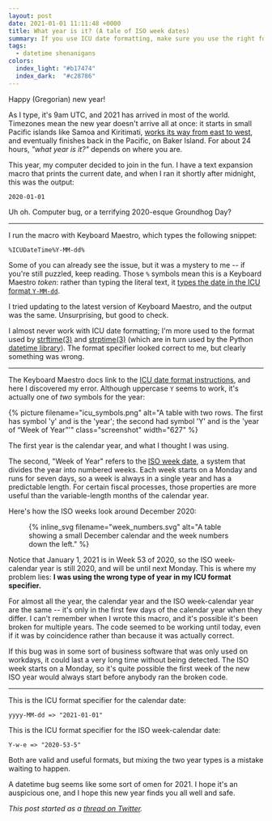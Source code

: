 ```yaml
---
layout: post
date: 2021-01-01 11:11:48 +0000
title: What year is it? (A tale of ISO week dates)
summary: If you use ICU date formatting, make sure you use the right format specifier for year.
tags:
  - datetime shenanigans
colors:
  index_light: "#b17474"
  index_dark:  "#c28786"
---
```


Happy (Gregorian) new year!

As I type, it's 9am UTC, and 2021 has arrived in most of the world.
Timezones mean the new year doesn't arrive all at once: it starts in small Pacific islands like Samoa and Kiritimati, [works its way from east to west][timezones], and eventually finishes back in the Pacific, on Baker Island.
For about 24 hours, *"what year is it?"* depends on where you are.

This year, my computer decided to join in the fun.
I have a text expansion macro that prints the current date, and when I ran it shortly after midnight, this was the output:

```
2020-01-01
```

Uh oh.
Computer bug, or a terrifying 2020-esque Groundhog Day?

[timezones]: https://www.timeanddate.com/counters/firstnewyear.html



---



I run the macro with Keyboard Maestro, which types the following snippet:

```
%ICUDateTime%Y-MM-dd%
```

Some of you can already see the issue, but it was a mystery to me -- if you're still puzzled, keep reading.
Those `%` symbols mean this is a Keyboard Maestro *token*: rather than typing the literal text, it [types the date in the ICU format `Y-MM-dd`][kmaestro].

I tried updating to the latest version of Keyboard Maestro, and the output was the same.
Unsurprising, but good to check.

I almost never work with ICU date formatting; I'm more used to the format used by [strftime(3)][strftime] and [strptime(3)][strptime] (which are in turn used by the Python [datetime library][datetime]).
The format specifier looked correct to me, but clearly something was wrong.

[kmaestro]: https://wiki.keyboardmaestro.com/token/ICUDateTime
[strftime]: https://alexwlchan.net/man/man3/strftime.html
[strptime]: https://alexwlchan.net/man/man3/strptime.html
[datetime]: https://docs.python.org/3/library/datetime.html



---



The Keyboard Maestro docs link to the [ICU date format instructions](https://unicode-org.github.io/icu/userguide/format_parse/datetime/#date-field-symbol-table), and here I discovered my error.
Although uppercase `Y` seems to work, it's actually one of *two* symbols for the year:

{%
  picture
  filename="icu_symbols.png"
  alt="A table with two rows. The first has symbol 'y' and is the 'year'; the second had symbol 'Y' and is the 'year of “Week of Year”'"
  class="screenshot"
  width="627"
%}

The first year is the calendar year, and what I thought I was using.

The second, "Week of Year" refers to the [ISO week date](https://en.wikipedia.org/wiki/ISO_week_date), a system that divides the year into numbered weeks.
Each week starts on a Monday and runs for seven days, so a week is always in a single year and has a predictable length.
For certain fiscal processes, those properties are more useful than the variable-length months of the calendar year.

Here's how the ISO weeks look around December 2020:

<figure style="max-width: 500px;">
{%
  inline_svg
  filename="week_numbers.svg"
  alt="A table showing a small December calendar and the week numbers down the left."
%}
</figure>

Notice that January 1, 2021 is in Week 53 of 2020, so the ISO week-calendar year is still 2020, and will be until next Monday.
This is where my problem lies: **I was using the wrong type of year in my ICU format specifier.**

For almost all the year, the calendar year and the ISO week-calendar year are the same -- it's only in the first few days of the calendar year when they differ.
I can't remember when I wrote this macro, and it's possible it's been broken for multiple years.
The code seemed to be working until today, even if it was by coincidence rather than because it was actually correct.

If this bug was in some sort of business software that was only used on workdays, it could last a very long time without being detected.
The ISO week starts on a Monday, so it's quite possible the first week of the new ISO year would always start before anybody ran the broken code.



---



This is the ICU format specifier for the calendar date:

```
yyyy-MM-dd => "2021-01-01"
```

This is the ICU format specifier for the ISO week-calendar date:

```
Y-w-e => "2020-53-5"
```

Both are valid and useful formats, but mixing the two year types is a mistake waiting to happen.

A datetime bug seems like some sort of omen for 2021.
I hope it's an auspicious one, and I hope this new year finds you all well and safe.

*This post started as a [thread on Twitter](https://twitter.com/alexwlchan/status/1344809737322377221).*
